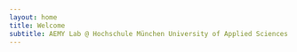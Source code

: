 ```yaml
---
layout: home
title: Welcome
subtitle: AEMY Lab @ Hochschule München University of Applied Sciences
---
```


